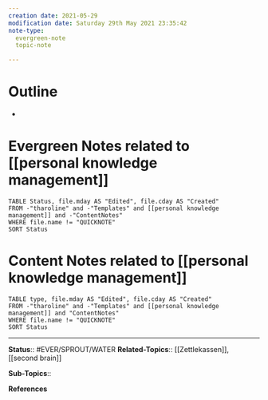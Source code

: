 ```yaml
---
creation date: 2021-05-29
modification date: Saturday 29th May 2021 23:35:42
note-type: 
  evergreen-note
  topic-note

---
```


# Outline
- 

# Evergreen Notes related to [[personal knowledge management]]
```dataview
TABLE Status, file.mday AS "Edited", file.cday AS "Created"
FROM -"tharoline" and -"Templates" and [[personal knowledge management]] and -"ContentNotes"
WHERE file.name != "QUICKNOTE"
SORT Status
```
# Content Notes related to [[personal knowledge management]]
```dataview
TABLE type, file.mday AS "Edited", file.cday AS "Created"
FROM -"tharoline" and -"Templates" and [[personal knowledge management]] and "ContentNotes"
WHERE file.name != "QUICKNOTE"
SORT Status
```

---

**Status**:: #EVER/SPROUT/WATER 
**Related-Topics**:: [[Zettlekassen]], [[second brain]]
	
**Sub-Topics**::
	
**References**